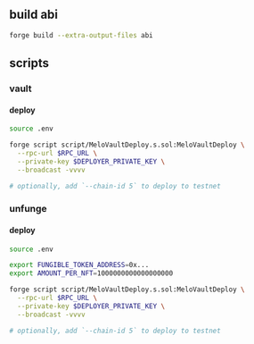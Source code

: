 ## build abi

```bash
forge build --extra-output-files abi
```

## scripts

### vault

#### deploy

```bash
source .env

forge script script/MeloVaultDeploy.s.sol:MeloVaultDeploy \
  --rpc-url $RPC_URL \
  --private-key $DEPLOYER_PRIVATE_KEY \
  --broadcast -vvvv

# optionally, add `--chain-id 5` to deploy to testnet
```

### unfunge

#### deploy

```bash
source .env

export FUNGIBLE_TOKEN_ADDRESS=0x...
export AMOUNT_PER_NFT=1000000000000000000

forge script script/MeloVaultDeploy.s.sol:MeloVaultDeploy \
  --rpc-url $RPC_URL \
  --private-key $DEPLOYER_PRIVATE_KEY \
  --broadcast -vvvv

# optionally, add `--chain-id 5` to deploy to testnet
```
